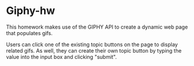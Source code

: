 # Giphy-hw

This homework makes use of the GIPHY API to create a dynamic web page that populates gifs.

Users can click one of the existing topic buttons on the page to display related gifs. As well, they can create their own topic button by typing the value into the input box and clicking "submit".